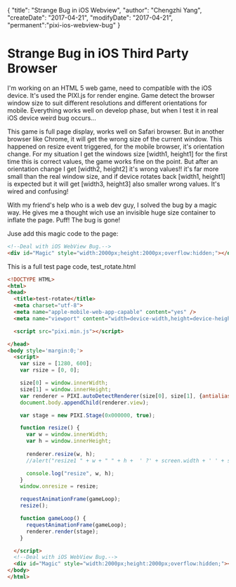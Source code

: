 {
    "title": "Strange Bug in iOS Webview",
    "author": "Chengzhi Yang",
    "createDate": "2017-04-21",
    "modifyDate": "2017-04-21",
    "permanent":"pixi-ios-webview-bug"
}

# Strange Bug in iOS Third Party Browser

I'm working on an HTML 5 web game, need to compatible with the iOS device. It's used the PIXI.js for render engine. Game detect the browser window size to suit different resolutions and different orientations for mobile. Everything works well on develop phase, but when I test it in real iOS device weird bug occurs...

This game is full page display, works well on Safari browser. But in another browser like Chrome, it will get the wrong size of the current window. This happened on resize event triggered, for the mobile browser, it's orientation change. For my situation I get the windows size [width1, height1] for the first time this is correct values, the game works fine on the point. But after an orientation change I get [width2, height2] it's wrong values!! it's far more small than the real window size, and if device rotates back [width1, height1] is expected but it will get [width3, height3] also smaller wrong values. It's wired and confusing!

With my friend's help who is a web dev guy, I solved the bug by a magic way. He gives me a thought wich use an invisible huge size container to inflate the page. Puff! The bug is gone!

Juse add this magic code to the page:
```html
<!--Deal with iOS WebView Bug.-->
<div id="Magic" style="width:2000px;height:2000px;overflow:hidden;"></div>
```

This is a full test page code, test_rotate.html
```html
<!DOCTYPE HTML>
<html>
<head>
  <title>test-rotate</title>
  <meta charset="utf-8">
  <meta name="apple-mobile-web-app-capable" content="yes" />
  <meta name="viewport" content="width=device-width,height=device-height,initial-scale=1.0"/>

  <script src="pixi.min.js"></script>

</head>
<body style='margin:0;'>
  <script>
    var size = [1280, 600];
    var rsize = [0, 0];

    size[0] = window.innerWidth;
    size[1] = window.innerHeight;
    var renderer = PIXI.autoDetectRenderer(size[0], size[1], {antialias: false, transparent: false, resolution: 1});
    document.body.appendChild(renderer.view);

    var stage = new PIXI.Stage(0x000000, true);

    function resize() {
      var w = window.innerWidth;
      var h = window.innerHeight;
      
      renderer.resize(w, h);
      //alert("resize1 " + w + " " + h +  ' ?' + screen.width + ' ' + screen.height);

      console.log("resize", w, h);
    }
    window.onresize = resize;

    requestAnimationFrame(gameLoop);
    resize();

    function gameLoop() {
      requestAnimationFrame(gameLoop);
      renderer.render(stage);
    }

  </script>
  <!--Deal with iOS WebView Bug.-->
  <div id="Magic" style="width:2000px;height:2000px;overflow:hidden;"></div>
</body>
</html>
```

